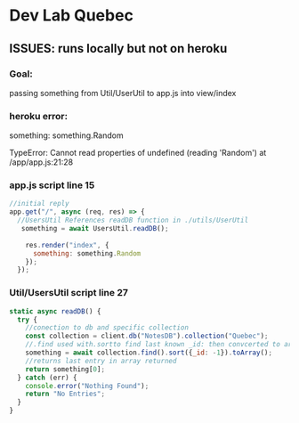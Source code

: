 # Dev Lab Quebec

## ISSUES: runs locally but not on heroku

### Goal:
passing something from Util/UserUtil to app.js into view/index

### heroku error:
something: something.Random

TypeError: Cannot read properties of undefined (reading 'Random')
at /app/app.js:21:28

### app.js script line 15
```javascript
//initial reply
app.get("/", async (req, res) => {
  //UsersUtil References readDB function in ./utils/UserUtil
   something = await UsersUtil.readDB();
  
    res.render("index", {
      something: something.Random
    });
  });
  ```
  
  ### Util/UsersUtil script line 27
  ``` javascript
static async readDB() {
    try {
      //conection to db and specific collection
      const collection = client.db("NotesDB").collection("Quebec");
      //.find used with.sortto find last known _id: then convcerted to array
      something = await collection.find().sort({_id: -1}).toArray();
      //returns last entry in array returned
      return something[0];
    } catch (err) {
      console.error("Nothing Found");
      return "No Entries";
    }
  }
```
